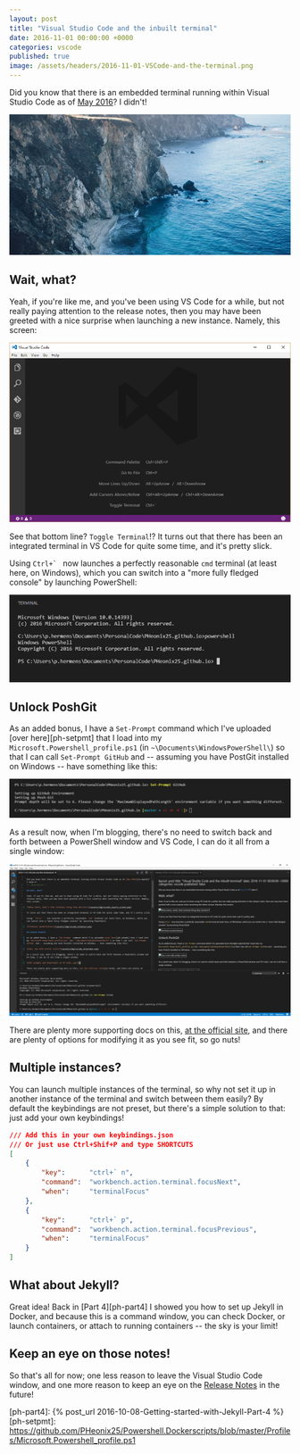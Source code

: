 ```yaml
---
layout: post
title: "Visual Studio Code and the inbuilt terminal"
date: 2016-11-01 00:00:00 +0000
categories: vscode
published: true
image: /assets/headers/2016-11-01-VSCode-and-the-terminal.png
---
```


Did you know that there is an embedded terminal running within Visual Studio Code as of [May 2016][vs-may16]? I didn't!
<!--description-->
![2016-11-01-VSCode-and-the-terminal](/assets/headers/2016-11-01-VSCode-and-the-terminal.png)

## Wait, what?

Yeah, if you're like me, and you've been using VS Code for a while, but not really paying attention to the release notes, then you may have been greeted with a nice surprise when launching a new instance. Namely, this screen:

[![Whoa there, what's that terminal thing they mention?][img-vs-ls]][img-vs-ls]

See that bottom line? `Toggle Terminal`!? It turns out that there has been an integrated terminal in VS Code for quite some time, and it's pretty slick.

Using ``Ctrl+` `` now launches a perfectly reasonable `cmd` terminal (at least here, on Windows), which you can switch into a "more fully fledged console" by launching PowerShell:

[![Terminal wonderfulness][img-vs-tm]][img-vs-tm]

## Unlock PoshGit

As an added bonus, I have a `Set-Prompt` command which I've uploaded [over here][ph-setpmt] that I load into my `Microsoft.Powershell_profile.ps1` (in `~\Documents\WindowsPowerShell\`) so that I can call `Set-Prompt GitHub` and -- assuming you have PostGit installed on Windows -- have something like this:

[![Ooo, now with pretty colors][img-vs-pg]][img-vs-pg]

As a result now, when I'm blogging, there's no need to switch back and forth between a PowerShell window and VS Code, I can do it all from a single window:

[![Git prompts and Powershell in VS Code, yay!][img-vs-fw]][img-vs-fw]

There are plenty more supporting docs on this, [at the official site][vs-term], and there are plenty of options for modifying it as you see fit, so go nuts!

## Multiple instances?

You can launch multiple instances of the terminal, so why not set it up in another instance of the terminal and switch between them easily? By default the keybindings are not preset, but there's a simple solution to that: just add your own keybindings!

```json
/// Add this in your own keybindings.json 
/// Or just use Ctrl+Shif+P and type SHORTCUTS
[
    { 
        "key":      "ctrl+` n",      
        "command":  "workbench.action.terminal.focusNext",
        "when":     "terminalFocus" 
    },
    { 
        "key":      "ctrl+` p",
        "command":  "workbench.action.terminal.focusPrevious",
        "when":     "terminalFocus" 
    }
]
```

## What about Jekyll?

Great idea! Back in [Part 4][ph-part4] I showed you how to set up Jekyll in Docker, and because this is a command window, you can check Docker, or launch containers, or attach to running containers -- the sky is your limit!

## Keep an eye on those notes!

So that's all for now; one less reason to leave the Visual Studio Code window, and one more reason to keep an eye on the [Release Notes][vs-relnts] in the future!



[ph-part4]:  {% post_url 2016-10-08-Getting-started-with-Jekyll-Part-4 %}
[ph-setpmt]: https://github.com/PHeonix25/Powershell.Dockerscripts/blob/master/Profiles/Microsoft.Powershell_profile.ps1

[img-vs-ls]: /assets/img/vscode_launch_screen.png
[img-vs-tm]: /assets/img/vscode_terminal.png
[img-vs-pg]: /assets/img/vscode_setprompt.png
[img-vs-fw]: /assets/img/vscode_fullwindow.png

[vs-may16]:  https://code.visualstudio.com/updates/May_2016#_integrated-terminal
[vs-term]:   https://code.visualstudio.com/docs/editor/integrated-terminal
[vs-relnts]: https://code.visualstudio.com/updates/
